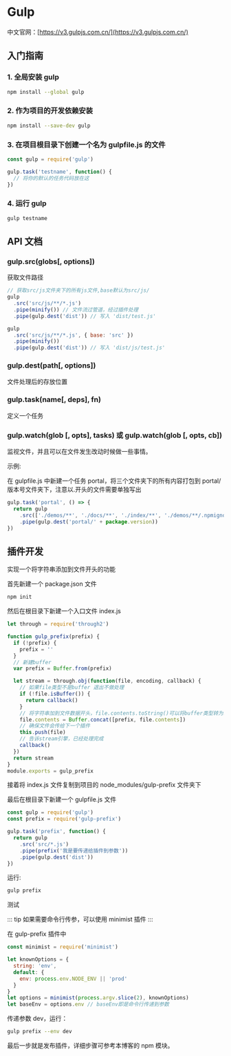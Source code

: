 # Gulp

中文官网：[https://v3.gulpjs.com.cn/](https://v3.gulpjs.com.cn/)

## 入门指南

### 1. 全局安装 gulp

```sh
npm install --global gulp
```

### 2. 作为项目的开发依赖安装

```sh
npm install --save-dev gulp
```

### 3. 在项目根目录下创建一个名为 gulpfile.js 的文件

```js
const gulp = require('gulp')

gulp.task('testname', function() {
  // 将你的默认的任务代码放在这
})
```

### 4. 运行 gulp

```sh
gulp testname
```

## API 文档

### gulp.src(globs[, options])

获取文件路径

```js
// 获取src/js文件夹下的所有js文件,base默认为src/js/
gulp
  .src('src/js/**/*.js')
  .pipe(minify()) // 文件流过管道，经过插件处理
  .pipe(gulp.dest('dist')) // 写入 'dist/test.js'

gulp
  .src('src/js/**/*.js', { base: 'src' })
  .pipe(minify())
  .pipe(gulp.dest('dist')) // 写入 'dist/js/test.js'
```

### gulp.dest(path[, options])

文件处理后的存放位置

### gulp.task(name[, deps], fn)

定义一个任务

### gulp.watch(glob [, opts], tasks) 或 gulp.watch(glob [, opts, cb])

监视文件，并且可以在文件发生改动时候做一些事情。

示例:

在 gulpfile.js 中新建一个任务 portal，将三个文件夹下的所有内容打包到 portal/版本号文件夹下，注意以.开头的文件需要单独写出

```js
gulp.task('portal', () => {
  return gulp
    .src(['./demos/**', './docs/**', './index/**', './demos/**/.npmignore'], { base: './' })
    .pipe(gulp.dest('portal/' + package.version))
})
```

## 插件开发

实现一个将字符串添加到文件开头的功能

首先新建一个 package.json 文件

```sh
npm init
```

然后在根目录下新建一个入口文件 index.js

```js
let through = require('through2')

function gulp_prefix(prefix) {
  if (!prefix) {
    prefix = ''
  }
  // 新建buffer
  var prefix = Buffer.from(prefix)

  let stream = through.obj(function(file, encoding, callback) {
    // 如果file类型不是buffer 退出不做处理
    if (!file.isBuffer()) {
      return callback()
    }
    // 将字符串加到文件数据开头，file.contents.toString()可以将buffer类型转为string类型
    file.contents = Buffer.concat([prefix, file.contents])
    // 确保文件会传给下一个插件
    this.push(file)
    // 告诉stream引擎，已经处理完成
    callback()
  })
  return stream
}
module.exports = gulp_prefix
```

接着将 index.js 文件复制到项目的 node_modules/gulp-prefix 文件夹下

最后在根目录下新建一个 gulpfile.js 文件

```js
const gulp = require('gulp')
const prefix = require('gulp-prefix')

gulp.task('prefix', function() {
  return gulp
    .src('src/*.js')
    .pipe(prefix('我是要传递给插件到参数'))
    .pipe(gulp.dest('dist'))
})
```

运行:

```sh
gulp prefix
```

测试

::: tip
如果需要命令行传参，可以使用 minimist 插件
:::

在 gulp-prefix 插件中

```js
const minimist = require('minimist')

let knownOptions = {
  string: 'env',
  default: {
    env: process.env.NODE_ENV || 'prod'
  }
}
let options = minimist(process.argv.slice(2), knownOptions)
let baseEnv = options.env // baseEnv即是命令行传递到参数
```

传递参数 dev，运行：

```sh
gulp prefix --env dev
```

最后一步就是发布插件，详细步骤可参考本博客的 npm 模块。
